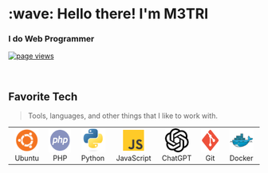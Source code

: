 <h1 align="left" id="macropower-title">:wave: Hello there! I'm M3TRI</h1>
<h3 align="left">I do Web Programmer</h3>

<p align="left">
  <a href="https://github.com/M3TRI/M3TRI">
    <img src="https://komarev.com/ghpvc/?username=m3tri" alt="page views" />
  </a>
</p>
<br>

<h2 align="left" id="macropower-tech">Favorite Tech</h2>

> Tools, languages, and other things that I like to work with.

<table>
  <tr>
    <td align="center"  width="96">
      <a href="">
        <img src="./img/Ubuntu.svg" width="48" height="48" alt="Ubuntu" />
      </a>
      <br>Ubuntu
    </td>
    <td align="center"  width="96">
      <a href="">
        <img src="./img/PHP.svg" width="48" height="48" alt="PHP" />
      </a>
      <br>PHP
    </td>
    <td align="center"  width="96">
      <a href="">
        <img src="./img/Python.svg" width="48" height="48" alt="Python" />
      </a>
      <br>Python
    </td>
    <td align="center"  width="96">
      <a href="">
        <img src="./img/JavaScript.svg" width="48" height="48" alt="JS" />
      </a>
      <br>JavaScript
    </td>
    <td align="center"  width="96">
      <a href="">
        <img src="./img/OpenAI.svg" width="48" height="48" alt="GPT" />
      </a>
      <br>ChatGPT
    </td>
    <td align="center"  width="96">
      <a href="">
        <img src="./img/Git.svg" width="48" height="48" alt="Git" />
      </a>
      <br>Git
    </td>
    <td align="center"  width="96">
      <a href="">
        <img src="./img/Docker.svg" width="48" height="48" alt="Docker" />
      </a>
      <br>Docker
    </td>
  </tr>
</table>
